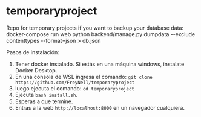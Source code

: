# temporaryproject
Repo for temporary projects
if you want to backup your database data:
docker-compose run web python backend/manage.py dumpdata --exclude contenttypes --format=json > db.json


Pasos de instalación:

1. Tener docker instalado. Si estás en una máquina windows, instalate Docker Desktop.
2. En una consola de WSL ingresa el comando: ```git clone https://github.com/FreyNell/temporaryproject```
3. luego ejecuta el comando: ```cd temporaryproject```
4. Ejecuta  ```bash install.sh```.
5. Esperas a que termine.
6. Entras a la web ```http://localhost:8000``` en un navegador cualquiera.